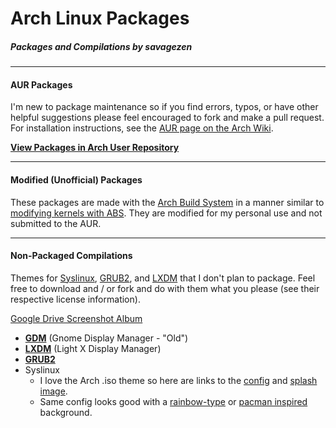 # Arch Linux Packages

##### Packages and Compilations by savagezen

---

#### AUR Packages

I'm new to package maintenance so if you find errors, typos, or have other helpful suggestions please feel encouraged to fork and make a pull request.  For installation instructions, see the [AUR page on the Arch Wiki](https://wiki.archlinux.org/index.php/Arch_User_Repository#Installing_packages).

**[View Packages in Arch User Repository](https://aur.archlinux.org/packages/?K=savagezen&SeB=m)**

---

#### Modified (Unofficial) Packages

These packages are made with the [Arch Build System](https://wiki.archlinux.org/index.php/Arch_Build_System) in a manner similar to [modifying kernels with ABS](https://wiki.archlinux.org/index.php/Kernels/Arch_Build_System).  They are modified for my personal use and not submitted to the AUR.

---
#### Non-Packaged Compilations

Themes for [Syslinux](https://wiki.archlinux.org/index.php/Syslinux), [GRUB2](https://wiki.archlinux.org/index.php/GRUB), and [LXDM](https://wiki.archlinux.org/index.php/LXDM) that I don't plan to package.  Feel free to download and / or fork and do with them what you please (see their respective license information).

[Google Drive Screenshot Album](https://drive.google.com/open?id=0B2RH_BSaD6YPY1dZR0x1S2QxZ1U&authuser=0)

- [**GDM**](https://github.com/savagezen/pkgbuild/tree/gdm) (Gnome Display Manager - "Old")
- [**LXDM**](https://github.com/savagezen/pkgbuild/tree/lxdm) (Light X Display Manager)
- [**GRUB2**](https://github.com/savagezen/pkgbuild/tree/grub2)
- Syslinux
  - I love the Arch .iso theme so here are links to the [config](https://projects.archlinux.org/archiso.git/tree/configs/releng/syslinux) and [splash image](https://projects.archlinux.org/archiso.git/plain/configs/releng/syslinux/splash.png).
  - Same config looks good with a [rainbow-type](http://www.wallpaperhi.com/Technology/Linux/minimalistic_linux_rainbows_arch_linux_2560x1600_wallpaper_97469) or [pacman inspired](http://technology.desktopnexus.com/wallpaper/39150/) background.
